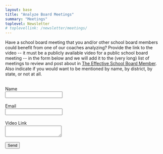 ```yaml
---
layout: base
title: "Analyze Board Meetings"
summary: "Meetings"
toplevel: Newsletter
# toplevellink: /newsletter/meetings/
---
```


Have a school board meeting that you and/or other school board members could benefit from one of our coaches analyzing? Provide the link to the video -- it must be a publicly available video for a public school board meeting -- in the form below and we will add it to the (very long) list of meetings to review and post about in <a href="/board-member-newsletter/">The Effective School Board Member</a>. Also indicate if you would want to be mentioned by name, by district, by state, or not at all.<br/><br/>

<form action="https://formspree.io/f/xayzdydv" method="POST"> 
  Name<br/><input type="text" value="" name="name"><br/><br/>
  Email<br/><input type="text" value="" name="email"><br/><br/>
  Video Link<br/><textarea type="text" value="" name="message"></textarea><br/><br/>
  <button type="submit">Send</button> 
  <input type="hidden" value="analyze board meeetings submission form" name="form">
</form>
